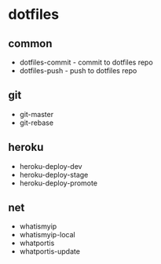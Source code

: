 # dotfiles

## common

 - dotfiles-commit - commit to dotfiles repo
 - dotfiles-push - push to dotfiles repo

## git

 - git-master
 - git-rebase

## heroku

 - heroku-deploy-dev
 - heroku-deploy-stage
 - heroku-deploy-promote

## net

 - whatismyip
 - whatismyip-local
 - whatportis
 - whatportis-update
